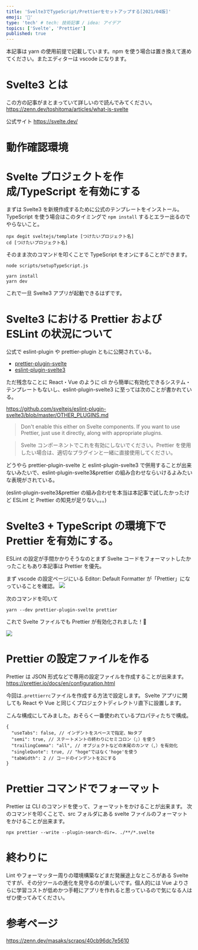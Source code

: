 ```yaml
---
title: 'Svelte3でTypeScript/Prettierをセットアップする[2021/04版]'
emoji: '🔨'
type: 'tech' # tech: 技術記事 / idea: アイデア
topics: ['Svelte', 'Prettier']
published: true
---
```


本記事は yarn の使用前提で記載しています。npm を使う場合は置き換えて進めてください。またエディターは vscode になります。

# Svelte3 とは

この方の記事がまとまっていて詳しいので読んでみてください。
https://zenn.dev/toshitoma/articles/what-is-svelte

公式サイト
https://svelte.dev/

# 動作確認環境

# Svelte プロジェクトを作成/TypeScript を有効にする

まずは Svelte3 を新規作成するために公式のテンプレートをインストール。
TypeScript を使う場合はこのタイミングで `npm install` するとエラー出るのでやらないこと。

```
npx degit sveltejs/template [つけたいプロジェクト名]
cd [つけたいプロジェクト名]
```

そのまま次のコマンドを叩くことで TypeScript をオンにすることができます。

```
node scripts/setupTypeScript.js
```

```
yarn install
yarn dev
```

これで一旦 Svelte3 アプリが起動できるはずです。

# Svelte3 における Prettier および ESLint の状況について

公式で eslint-plugin や prettier-plugin ともに公開されている。

- [prettier-plugin-svelte](https://github.com/sveltejs/prettier-plugin-svelte)
- [eslint-plugin-svelte3](https://github.com/sveltejs/eslint-plugin-svelte3)

ただ残念なことに React・Vue のように cli から簡単に有効化できるシステム・テンプレートもないし、eslint-plugin-svelte3 に至っては次のことが書かれている。

https://github.com/sveltejs/eslint-plugin-svelte3/blob/master/OTHER_PLUGINS.md

> Don't enable this either on Svelte components. If you want to use Prettier, just use it directly, along with appropriate plugins.

> Svelte コンポーネントでこれを有効にしないでください。Prettier を使用したい場合は、適切なプラグインと一緒に直接使用してください。

どうやら prettier-plugin-svelte と eslint-plugin-svelte3 で併用することが出来ないみたいで、eslint-plugin-svelte3&prettier の組み合わせならいけるよみたいな表現がされている。

(eslint-plugin-svelte3&prettier の組み合わせを本当は本記事で試したかったけど ESLint と Prettier の知見が足りない。。。)

# Svelte3 + TypeScript の環境下で Prettier を有効にする。

ESLint の設定が手間かかりそうなのとまず Svelte コードをフォーマットしたかったこともあり本記事は Prettier を優先。

まず vscode の設定ページにいる Editor: Default Formatter が「Prettier」になっていることを確認。
![](https://storage.googleapis.com/zenn-user-upload/l0zvwoloubydvnzpewtl3qn26ior)

次のコマンドを叩いて

`yarn --dev prettier-plugin-svelte prettier`

これで Svelte ファイルでも Prettier が有効化されました！🎉

![](https://storage.googleapis.com/zenn-user-upload/k1r4dg98q0lriaxsbiyz33igock6)

# Prettier の設定ファイルを作る

Prettier は JSON 形式などで専用の設定ファイルを作成することが出来ます。
https://prettier.io/docs/en/configuration.html

今回は`.prettierrc`ファイルを作成する方法で設定します。
Svelte アプリに関しても React や Vue と同じくプロジェクトディレクトリ直下に設置します。

こんな構成にしてみました。おそらく一番使われているプロパティたちで構成。

```
{
  "useTabs": false, // インデントをスペースで指定、Noタブ
  "semi": true, // ステートメントの終わりにセミコロン（;）を使う
  "trailingComma": "all", // オブジェクトなどの末尾のカンマ（,）を有効化
  "singleQuote": true, // "hoge"ではなく'hoge'を使う
  "tabWidth": 2 // コードのインデントを2にする
}
```

# Prettier コマンドでフォーマット

Prettier は CLI のコマンドを使って、フォーマットをかけることが出来ます。
次のコマンドを叩くことで、src フォルダにある svelte ファイルのフォーマットをかけることが出来ます。

```
npx prettier --write --plugin-search-dir=. ./**/*.svelte
```

# 終わりに

Lint やフォーマッター周りの環境構築などまだ発展途上なところがある Svelte ですが、その分ツールの進化を見守るのが楽しいです。個人的には Vue よりさらに学習コストが低めかつ手軽にアプリを作れると思っているので気になる人はぜひ使ってみてください。

# 参考ページ

https://zenn.dev/masaks/scraps/40cb96dc7e5610
